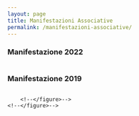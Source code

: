 ```yaml
---
layout: page
title: Manifestazioni Associative
permalink: /manifestazioni-associative/
---
```


<!-- <script src="https://ajax.googleapis.com/ajax/libs/jquery/2.1.3/jquery.min.js"></script>
<script type="text/javascript" src='http://avis-bondeno.it/main.js'></script>
<script type="text/javascript" src='http://avis-bondeno.it/slick/slick.js'></script>
 -->

### Manifestazione 2022
<div class="carousel">
	<!-- <figure class="slider"> -->
		<!--</figure>-->
		<!--<figure>-->
			<div class=""><img src="/images/manifestazione_2022/IMG_9241_LR.jpg" alt></div>
		<!--</figure>-->
		<!--<figure>-->
			<div class=""><img src="/images/manifestazione_2022/IMG_9271_LR.jpg" alt></div>
		<!--</figure>-->
		<!--<figure>-->			
			<div class=""><img src="/images/manifestazione_2022/IMG_9297_LR.jpg" alt></div>
		<!--</figure>-->
		<!--<figure>-->
			<div class=""><img src="/images/manifestazione_2022/IMG_9327_LR.jpg" alt></div>
		<!--</figure>-->
		<!--<figure>-->
			<div class=""><img src="/images/manifestazione_2022/IMG_9355_LR.jpg" alt></div>
		<!--</figure>-->
		<!--<figure>-->
			<div class=""><img src="/images/manifestazione_2022/IMG_9383_LR.jpg" alt></div>
		<!--</figure>-->
		<!--<figure>-->
			<div class=""><img src="/images/manifestazione_2022/IMG_9410_LR.jpg" alt></div>
		<!--</figure>-->
		<!--<figure>-->
			<div class=""><img src="/images/manifestazione_2022/IMG_9245_LR.jpg" alt></div>
		<!--</figure>-->
		<!--<figure>-->
			<div class=""><img src="/images/manifestazione_2022/IMG_9272_LR.jpg" alt></div>
		<!--</figure>-->
		<!--<figure>-->
			<div class=""><img src="/images/manifestazione_2022/IMG_9298_LR.jpg" alt></div>
		<!--</figure>-->
		<!--<figure>-->
			<div class=""><img src="/images/manifestazione_2022/IMG_9330_LR.jpg" alt></div>
		<!--</figure>-->
		<!--<figure>-->
			<div class=""><img src="/images/manifestazione_2022/IMG_9357_LR.jpg" alt></div>
		<!--</figure>-->
		<!--<figure>-->
			<div class=""><img src="/images/manifestazione_2022/IMG_9385_LR.jpg" alt></div>
		<!--</figure>-->
		<!--<figure>-->
			<div class=""><img src="/images/manifestazione_2022/IMG_9412_LR.jpg" alt></div>
		<!--</figure>-->
		<!--<figure>-->
			<div class=""><img src="/images/manifestazione_2022/IMG_9247_LR.jpg" alt></div>
		<!--</figure>-->
		<!--<figure>-->
			<div class=""><img src="/images/manifestazione_2022/IMG_9273_LR.jpg" alt></div>
		<!--</figure>-->
		<!--<figure>-->
			<div class=""><img src="/images/manifestazione_2022/IMG_9300_LR.jpg" alt></div>
		<!--</figure>-->
		<!--<figure>-->
			<div class=""><img src="/images/manifestazione_2022/IMG_9331_LR.jpg" alt></div>
		<!--</figure>-->
		<!--<figure>-->
			<div class=""><img src="/images/manifestazione_2022/IMG_9359_LR.jpg" alt></div>
		<!--</figure>-->
		<!--<figure>-->
			<div class=""><img src="/images/manifestazione_2022/IMG_9387_LR.jpg" alt></div>
		<!--</figure>-->
		<!--<figure>-->
			<div class=""><img src="/images/manifestazione_2022/IMG_9413_LR.jpg" alt></div>
		<!--</figure>-->
		<!--<figure>-->
			<div class=""><img src="/images/manifestazione_2022/IMG_9251_LR.jpg" alt></div>
		<!--</figure>-->
		<!--<figure>-->
			<div class=""><img src="/images/manifestazione_2022/IMG_9274_LR.jpg" alt></div>
		<!--</figure>-->
		<!--<figure>-->
			<div class=""><img src="/images/manifestazione_2022/IMG_9302_LR.jpg" alt></div>
		<!--</figure>-->
		<!--<figure>-->
			<div class=""><img src="/images/manifestazione_2022/IMG_9333_LR.jpg" alt></div>
		<!--</figure>-->
		<!--<figure>-->
			<div class=""><img src="/images/manifestazione_2022/IMG_9361_LR.jpg" alt></div>
		<!--</figure>-->
		<!--<figure>-->
			<div class=""><img src="/images/manifestazione_2022/IMG_9389_LR.jpg" alt></div>
		<!--</figure>-->
		<!--<figure>-->
			<div class=""><img src="/images/manifestazione_2022/IMG_9414_LR.jpg" alt></div>
		<!--</figure>-->
		<!--<figure>-->
			<div class=""><img src="/images/manifestazione_2022/IMG_9252_LR.jpg" alt></div>
		<!--</figure>-->
		<!--<figure>-->
			<div class=""><img src="/images/manifestazione_2022/IMG_9277_LR.jpg" alt></div>
		<!--</figure>-->
		<!--<figure>-->
			<div class=""><img src="/images/manifestazione_2022/IMG_9304_LR.jpg" alt></div>
		<!--</figure>-->
		<!--<figure>-->
			<div class=""><img src="/images/manifestazione_2022/IMG_9335_LR.jpg" alt></div>
		<!--</figure>-->
		<!--<figure>-->
			<div class=""><img src="/images/manifestazione_2022/IMG_9363_LR.jpg" alt></div>
		<!--</figure>-->
		<!--<figure>-->
			<div class=""><img src="/images/manifestazione_2022/IMG_9392_LR.jpg" alt></div>
		<!--</figure>-->
		<!--<figure>-->
			<div class=""><img src="/images/manifestazione_2022/IMG_9415_LR.jpg" alt></div>
		<!--</figure>-->
		<!--<figure>-->
			<div class=""><img src="/images/manifestazione_2022/IMG_9254_LR.jpg" alt></div>
		<!--</figure>-->
		<!--<figure>-->
			<div class=""><img src="/images/manifestazione_2022/IMG_9280_LR.jpg" alt></div>
		<!--</figure>-->
		<!--<figure>-->
			<div class=""><img src="/images/manifestazione_2022/IMG_9307_LR.jpg" alt></div>
		<!--</figure>-->
		<!--<figure>-->
			<div class=""><img src="/images/manifestazione_2022/IMG_9336_LR.jpg" alt></div>
		<!--</figure>-->
		<!--<figure>-->
			<div class=""><img src="/images/manifestazione_2022/IMG_9365_LR.jpg" alt></div>
		<!--</figure>-->
		<!--<figure>-->
			<div class=""><img src="/images/manifestazione_2022/IMG_9393_LR.jpg" alt></div>
		<!--</figure>-->
		<!--<figure>-->
			<div class=""><img src="/images/manifestazione_2022/IMG_9416_LR.jpg" alt></div>
		<!--</figure>-->
		<!--<figure>-->
			<div class=""><img src="/images/manifestazione_2022/IMG_9255_LR.jpg" alt></div>
		<!--</figure>-->
		<!--<figure>-->
			<div class=""><img src="/images/manifestazione_2022/IMG_9281_LR.jpg" alt></div>
		<!--</figure>-->
		<!--<figure>-->
			<div class=""><img src="/images/manifestazione_2022/IMG_9309_LR.jpg" alt></div>
		<!--</figure>-->
		<!--<figure>-->
			<div class=""><img src="/images/manifestazione_2022/IMG_9337_LR.jpg" alt></div>
		<!--</figure>-->
		<!--<figure>-->
			<div class=""><img src="/images/manifestazione_2022/IMG_9368_LR.jpg" alt></div>
		<!--</figure>-->
		<!--<figure>-->
			<div class=""><img src="/images/manifestazione_2022/IMG_9394_LR.jpg" alt></div>
		<!--</figure>-->
		<!--<figure>-->
			<div class=""><img src="/images/manifestazione_2022/IMG_9417_LR.jpg" alt></div>
		<!--</figure>-->
		<!--<figure>-->
			<div class=""><img src="/images/manifestazione_2022/IMG_9256_LR.jpg" alt></div>
		<!--</figure>-->
		<!--<figure>-->
			<div class=""><img src="/images/manifestazione_2022/IMG_9284_LR.jpg" alt></div>
		<!--</figure>-->
		<!--<figure>-->
			<div class=""><img src="/images/manifestazione_2022/IMG_9311_LR.jpg" alt></div>
		<!--</figure>-->
		<!--<figure>-->
			<div class=""><img src="/images/manifestazione_2022/IMG_9339_LR.jpg" alt></div>
		<!--</figure>-->
		<!--<figure>-->
			<div class=""><img src="/images/manifestazione_2022/IMG_9370_LR.jpg" alt></div>
		<!--</figure>-->
		<!--<figure>-->
			<div class=""><img src="/images/manifestazione_2022/IMG_9395_LR.jpg" alt></div>
		<!--</figure>-->
		<!--<figure>-->
			<div class=""><img src="/images/manifestazione_2022/IMG_9418_LR.jpg" alt></div>
		<!--</figure>-->
		<!--<figure>-->
			<div class=""><img src="/images/manifestazione_2022/IMG_9261_LR.jpg" alt></div>
		<!--</figure>-->
		<!--<figure>-->
			<div class=""><img src="/images/manifestazione_2022/IMG_9285_LR.jpg" alt></div>
		<!--</figure>-->
		<!--<figure>-->
			<div class=""><img src="/images/manifestazione_2022/IMG_9314_LR.jpg" alt></div>
		<!--</figure>-->
		<!--<figure>-->
			<div class=""><img src="/images/manifestazione_2022/IMG_9342_LR.jpg" alt></div>
		<!--</figure>-->
		<!--<figure>-->
			<div class=""><img src="/images/manifestazione_2022/IMG_9371_LR.jpg" alt></div>
		<!--</figure>-->
		<!--<figure>-->
			<div class=""><img src="/images/manifestazione_2022/IMG_9396_LR.jpg" alt></div>
		<!--</figure>-->
		<!--<figure>-->
			<div class=""><img src="/images/manifestazione_2022/IMG_9420_LR.jpg" alt></div>
		<!--</figure>-->
		<!--<figure>-->
			<div class=""><img src="/images/manifestazione_2022/IMG_9262_LR.jpg" alt></div>
		<!--</figure>-->
		<!--<figure>-->
			<div class=""><img src="/images/manifestazione_2022/IMG_9286_LR.jpg" alt></div>
		<!--</figure>-->
		<!--<figure>-->
			<div class=""><img src="/images/manifestazione_2022/IMG_9316_LR.jpg" alt></div>
		<!--</figure>-->
		<!--<figure>-->
			<div class=""><img src="/images/manifestazione_2022/IMG_9344_LR.jpg" alt></div>
		<!--</figure>-->
		<!--<figure>-->
			<div class=""><img src="/images/manifestazione_2022/IMG_9372_LR.jpg" alt></div>
		<!--</figure>-->
		<!--<figure>-->
			<div class=""><img src="/images/manifestazione_2022/IMG_9398_LR.jpg" alt></div>
		<!--</figure>-->
		<!--<figure>-->
			<div class=""><img src="/images/manifestazione_2022/IMG_9263_LR.jpg" alt></div>
		<!--</figure>-->
		<!--<figure>-->
			<div class=""><img src="/images/manifestazione_2022/IMG_9287_LR.jpg" alt></div>
		<!--</figure>-->
		<!--<figure>-->
			<div class=""><img src="/images/manifestazione_2022/IMG_9318_LR.jpg" alt></div>
		<!--</figure>-->
		<!--<figure>-->
			<div class=""><img src="/images/manifestazione_2022/IMG_9346_LR.jpg" alt></div>
		<!--</figure>-->
		<!--<figure>-->
			<div class=""><img src="/images/manifestazione_2022/IMG_9374_LR.jpg" alt></div>
		<!--</figure>-->
		<!--<figure>-->
			<div class=""><img src="/images/manifestazione_2022/IMG_9400_LR.jpg" alt></div>
		<!--</figure>-->
		<!--<figure>-->
			<div class=""><img src="/images/manifestazione_2022/IMG_9265_LR.jpg" alt></div>
		<!--</figure>-->
		<!--<figure>-->
			<div class=""><img src="/images/manifestazione_2022/IMG_9288_LR.jpg" alt></div>
		<!--</figure>-->
		<!--<figure>-->
			<div class=""><img src="/images/manifestazione_2022/IMG_9319_LR.jpg" alt></div>
		<!--</figure>-->
		<!--<figure>-->
			<div class=""><img src="/images/manifestazione_2022/IMG_9348_LR.jpg" alt></div>
		<!--</figure>-->
		<!--<figure>-->
			<div class=""><img src="/images/manifestazione_2022/IMG_9376_LR.jpg" alt></div>
		<!--</figure>-->
		<!--<figure>-->
			<div class=""><img src="/images/manifestazione_2022/IMG_9402_LR.jpg" alt></div>
		<!--</figure>-->
		<!--<figure>-->
			<div class=""><img src="/images/manifestazione_2022/IMG_9268_LR.jpg" alt></div>
		<!--</figure>-->
		<!--<figure>-->
			<div class=""><img src="/images/manifestazione_2022/IMG_9289_LR.jpg" alt></div>
		<!--</figure>-->
		<!--<figure>-->
			<div class=""><img src="/images/manifestazione_2022/IMG_9322_LR.jpg" alt></div>
		<!--</figure>-->
		<!--<figure>-->
			<div class=""><img src="/images/manifestazione_2022/IMG_9349_LR.jpg" alt></div>
		<!--</figure>-->
		<!--<figure>-->
			<div class=""><img src="/images/manifestazione_2022/IMG_9377_LR.jpg" alt></div>
		<!--</figure>-->
		<!--<figure>-->
			<div class=""><img src="/images/manifestazione_2022/IMG_9404_LR.jpg" alt></div>
		<!--</figure>-->
		<!--<figure>-->
			<div class=""><img src="/images/manifestazione_2022/IMG_9269_LR.jpg" alt></div>
		<!--</figure>-->
		<!--<figure>-->
			<div class=""><img src="/images/manifestazione_2022/IMG_9290_LR.jpg" alt></div>
		<!--</figure>-->
		<!--<figure>-->
			<div class=""><img src="/images/manifestazione_2022/IMG_9324_LR.jpg" alt></div>
		<!--</figure>-->
		<!--<figure>-->
			<div class=""><img src="/images/manifestazione_2022/IMG_9351_LR.jpg" alt></div>
		<!--</figure>-->
		<!--<figure>-->
			<div class=""><img src="/images/manifestazione_2022/IMG_9379_LR.jpg" alt></div>
		<!--</figure>-->
		<!--<figure>-->
			<div class=""><img src="/images/manifestazione_2022/IMG_9406_LR.jpg" alt></div>
		<!--</figure>-->
		<!--<figure>-->
			<div class=""><img src="/images/manifestazione_2022/IMG_9270_LR.jpg" alt></div>
		<!--</figure>-->
		<!--<figure>-->
			<div class=""><img src="/images/manifestazione_2022/IMG_9295_LR.jpg" alt></div>
		<!--</figure>-->
		<!--<figure>-->
			<div class=""><img src="/images/manifestazione_2022/IMG_9326_LR.jpg" alt></div>
		<!--</figure>-->
		<!--<figure>-->
			<div class=""><img src="/images/manifestazione_2022/IMG_9353_LR.jpg" alt></div>
		<!--</figure>-->
		<!--<figure>-->
			<div class=""><img src="/images/manifestazione_2022/IMG_9382_LR.jpg" alt></div>
		<!--</figure>-->
		<!--<figure>-->
			<div class=""><img src="/images/manifestazione_2022/IMG_9407_LR.jpg" alt></div>
	<!--</figure>-->

</div>





### Manifestazione 2019
<div class="carousel">
	<!-- <figure class="slider"> -->
		<!--</figure>-->
		<!--<figure>-->
			<div class=""><img src="/images/I1A2529_LR.jpg" alt></div>
		<!--</figure>-->
		<!--<figure>-->
			<div class=""><img src="/images/I1A2503_LR.jpg" alt></div>
		<!--</figure>-->
		<!--<figure>-->
			<div class=""><img src="/images/I1A2506_LR.jpg" alt></div>
		<!--</figure>-->
		<!--<figure>-->
			<div class=""><img src="/images/I1A2509_LR.jpg" alt></div>
		<!--</figure>-->
		<!--<figure>-->
			<div class=""><img src="/images/I1A2510_LR.jpg" alt></div>
		<!--</figure>-->
		<!--<figure>-->
			<div class=""><img src="/images/I1A2511_LR.jpg" alt></div>
		<!--</figure>-->
			<div class=""><img src="/images/I1A2513_LR.jpg" alt></div>
		<!--</figure>-->
		<!--<figure>-->
			<div class=""><img src="/images/I1A2514_LR.jpg" alt></div>
		<!--</figure>-->
		<!--<figure>-->
			<div class=""><img src="/images/I1A2517_LR.jpg" alt></div>
		<!--</figure>-->
		<!--<figure>-->
			<div class=""><img src="/images/I1A2518_LR.jpg" alt></div>
		<!--</figure>-->
		<!--<figure>-->
			<div class=""><img src="/images/I1A2522_LR.jpg" alt></div>
		<!--</figure>-->
		<!--<figure>-->
			<div class=""><img src="/images/I1A2524_LR.jpg" alt></div>
		<!--</figure>-->
		<!--<figure>-->
			<div class=""><img src="/images/I1A2525_LR.jpg" alt></div>
		<!--</figure>-->
		<!--<figure>-->
			<div class=""><img src="/images/I1A2530_LR.jpg" alt></div>
		<!--</figure>-->
		<!--<figure>-->
			<div class=""><img src="/images/I1A2531_LR.jpg" alt></div>
		<!--</figure>-->
		<!--<figure>-->
			<div class=""><img src="/images/I1A2535_LR.jpg" alt></div>
		<!--</figure>-->
		<!--<figure>-->
			<div class=""><img src="/images/I1A2537_LR.jpg" alt></div>
		<!--</figure>-->
		<!--<figure>-->
			<div class=""><img src="/images/I1A2538_LR.jpg" alt></div>
		<!--</figure>-->
		<!--<figure>-->
			<div class=""><img src="/images/I1A2540_LR.jpg" alt></div>
		<!--</figure>-->
		<!--<figure>-->
			<div class=""><img src="/images/I1A2541_LR.jpg" alt></div>
		<!--</figure>-->
		<!--<figure>-->
			<div class=""><img src="/images/I1A2542_LR.jpg" alt></div>
		<!--</figure>-->
		<!--<figure>-->
			<div class=""><img src="/images/I1A2544_LR.jpg" alt></div>
		<!--</figure>-->
		<!--<figure>-->
			<div class=""><img src="/images/I1A2545_LR.jpg" alt></div>
		<!--</figure>-->
		<!--<figure>-->
			<div class=""><img src="/images/I1A2547_LR.jpg" alt></div>
		<!--</figure>-->
		<!--<figure>-->
			<div class=""><img src="/images/I1A2548_LR.jpg" alt></div>
		<!--</figure>-->
		<!--<figure>-->
			<div class=""><img src="/images/I1A2550_LR.jpg" alt></div>
		<!--</figure>-->
		<!--<figure>-->
			<div class=""><img src="/images/I1A2551_LR.jpg" alt></div>
		<!--</figure>-->
		<!--<figure>-->
			<div class=""><img src="/images/I1A2552_LR.jpg" alt></div>
		<!--</figure>-->
		<!--<figure>-->
			<div class=""><img src="/images/I1A2553_LR.jpg" alt></div>
		<!--</figure>-->
		<!--<figure>-->
			<div class=""><img src="/images/I1A2554_LR.jpg" alt></div>
		<!--</figure>-->
		<!--<figure>-->
			<div class=""><img src="/images/I1A2555_LR.jpg" alt></div>
		<!--</figure>-->
		<!--<figure>-->
			<div class=""><img src="/images/I1A2556_LR.jpg" alt></div>
		<!--</figure>-->
		<!--<figure>-->
			<div class=""><img src="/images/I1A2557_LR.jpg" alt></div>
		<!--</figure>-->
		<!--<figure>-->
			<div class=""><img src="/images/I1A2558_LR.jpg" alt></div>
		<!--</figure>-->
		<!--<figure>-->
			<div class=""><img src="/images/I1A2559_LR.jpg" alt></div>
		<!--</figure>-->
		<!--<figure>-->
			<div class=""><img src="/images/I1A2560_LR.jpg" alt></div>
		<!--</figure>-->
		<!--<figure>-->
			<div class=""><img src="/images/I1A2561_LR.jpg" alt></div>
		<!--</figure>-->
		<!--<figure>-->
			<div class=""><img src="/images/I1A2563_LR.jpg" alt></div>
		<!--</figure>-->
		<!--<figure>-->
			<div class=""><img src="/images/I1A2564_LR.jpg" alt></div>
		<!--</figure>-->
		<!--<figure>-->
			<div class=""><img src="/images/I1A2565_LR.jpg" alt></div>
		<!--</figure>-->
		<!--<figure>-->
			<div class=""><img src="/images/I1A2566_LR.jpg" alt></div>
		<!--</figure>-->
		<!--<figure>-->
			<div class=""><img src="/images/I1A2567_LR.jpg" alt></div>
		<!--</figure>-->
		<!--<figure>-->
			<div class=""><img src="/images/I1A2568_LR.jpg" alt></div>
		<!--</figure>-->
		<!--<figure>-->
			<div class=""><img src="/images/I1A2569_LR.jpg" alt></div>
		<!--</figure>-->
		<!--<figure>-->
			<div class=""><img src="/images/I1A2571_LR.jpg" alt></div>
		<!--</figure>-->
		<!--<figure>-->
			<div class=""><img src="/images/I1A2572_LR.jpg" alt></div>
		<!--</figure>-->
		<!--<figure>-->
			<div class=""><img src="/images/I1A2573_LR.jpg" alt></div>
		<!--</figure>-->
		<!--<figure>-->
			<div class=""><img src="/images/I1A2574_LR.jpg" alt></div>
		<!--</figure>-->
		<!--<figure>-->
			<div class=""><img src="/images/I1A2577_LR.jpg" alt></div>
		<!--</figure>-->
		<!--<figure>-->
			<div class=""><img src="/images/I1A2578_LR.jpg" alt></div>
		<!--</figure>-->
		<!--<figure>-->
			<div class=""><img src="/images/I1A2579_LR.jpg" alt></div>
		<!--</figure>-->
		<!--<figure>-->
			<div class=""><img src="/images/I1A2580_LR.jpg" alt></div>
		<!--</figure>-->
		<!--<figure>-->
			<div class=""><img src="/images/I1A2581_LR.jpg" alt></div>
		<!--</figure>-->
		<!--<figure>-->
			<div class=""><img src="/images/I1A2583_LR.jpg" alt></div>
		<!--</figure>-->
		<!--<figure>-->
			<div class=""><img src="/images/I1A2584_LR.jpg" alt></div>
		<!--</figure>-->
		<!--<figure>-->
			<div class=""><img src="/images/I1A2585_LR.jpg" alt></div>
		<!--</figure>-->
		<!--<figure>-->
			<div class=""><img src="/images/I1A2586_LR.jpg" alt></div>
		<!--</figure>-->
		<!--<figure>-->
			<div class=""><img src="/images/I1A2588_LR.jpg" alt></div>
		<!--</figure>-->
		<!--<figure>-->
			<div class=""><img src="/images/I1A2589_LR.jpg" alt></div>
		<!--</figure>-->
		<!--<figure>-->
			<div class=""><img src="/images/I1A2590_LR.jpg" alt></div>
		<!--</figure>-->
		<!--<figure>-->
			<div class=""><img src="/images/I1A2591_LR.jpg" alt></div>
		<!--</figure>-->
		<!--<figure>-->
			<div class=""><img src="/images/I1A2593_LR.jpg" alt></div>
		<!--</figure>-->
		<!--<figure>-->
			<div class=""><img src="/images/I1A2594_LR.jpg" alt></div>
		<!--</figure>-->
		<!--<figure>-->
			<div class=""><img src="/images/I1A2595_LR.jpg" alt></div>
		<!--</figure>-->
		<!--<figure>-->
			<div class=""><img src="/images/I1A2596_LR.jpg" alt></div>
		<!--</figure>-->
		<!--<figure>-->
			<div class=""><img src="/images/I1A2597_LR.jpg" alt></div>
		<!--</figure>-->
		<!--<figure>-->
			<div class=""><img src="/images/I1A2598_LR.jpg" alt></div>
		<!--</figure>-->
		<!--<figure>-->
			<div class=""><img src="/images/I1A2599_LR.jpg" alt></div>

		<!--</figure>-->
	<!--</figure>-->
</div>